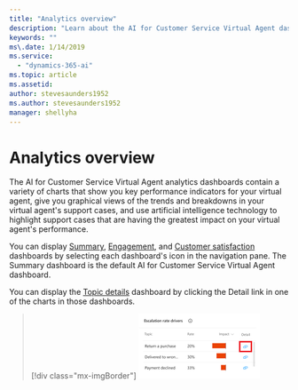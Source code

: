 ```yaml
---
title: "Analytics overview"
description: "Learn about the AI for Customer Service Virtual Agent dashboards."
keywords: ""
ms\.date: 1/14/2019
ms.service:
  - "dynamics-365-ai"
ms.topic: article
ms.assetid: 
author: stevesaunders1952
ms.author: stevesaunders1952
manager: shellyha
---
```


# Analytics overview

The AI for Customer Service Virtual Agent analytics dashboards contain a variety of charts that show you key performance indicators for your virtual agent, give you graphical views of the trends and breakdowns in your virtual agent's support cases, and use artificial intelligence technology to highlight support cases that are having the greatest impact on your virtual agent's performance.

You can display [Summary](analytics-summary.md), [Engagement](analytics-engagement.md), and [Customer satisfaction](analytics-CSAT.md) dashboards by selecting each dashboard's icon in the navigation pane. The Summary dashboard is the default AI for Customer Service Virtual Agent dashboard.

You can display the [Topic details](analytics-topic-details.md) dashboard by clicking the Detail link in one of the charts in those dashboards.

   > [!div class="mx-imgBorder"]
   > ![Topic details link](media/analytics-overview-1.PNG)
